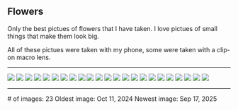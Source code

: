 ## Flowers
Only the best pictues of flowers that I have taken.
I love pictues of small things that make them look big.

All of these pictues were taken with my phone, some were taken with a clip-on macro lens.
***
![](../albums/Flowers/01.jpg)
![](../albums/Flowers/02.jpg)
![](../albums/Flowers/03.jpg)
![](../albums/Flowers/04.jpg)
![](../albums/Flowers/05.jpg)
![](../albums/Flowers/06.jpg)
![](../albums/Flowers/07.jpg)
![](../albums/Flowers/08.jpg)
![](../albums/Flowers/09.jpg)
![](../albums/Flowers/10.jpg)
![](../albums/Flowers/11.jpg)
![](../albums/Flowers/12.jpg)
![](../albums/Flowers/13.jpg)
![](../albums/Flowers/14.jpg)
![](../albums/Flowers/15.jpg)
![](../albums/Flowers/16.jpg)
![](../albums/Flowers/18.jpg)
![](../albums/Flowers/19.jpg)
![](../albums/Flowers/20.jpg)
![](../albums/Flowers/21.jpg)
![](../albums/Flowers/22.jpg)
![](../albums/Flowers/23.jpg)
![](../albums/Flowers/24.jpg)
***
\# of images: 23
Oldest image: Oct 11, 2024
Newest image: Sep 17, 2025